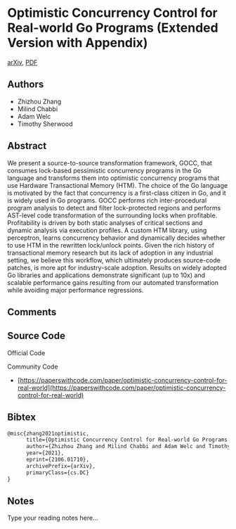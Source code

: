 
# Optimistic Concurrency Control for Real-world Go Programs (Extended Version with Appendix)

[arXiv](https://arxiv.org/abs/2106.01710), [PDF](https://arxiv.org/pdf/2106.01710.pdf)

## Authors

- Zhizhou Zhang
- Milind Chabbi
- Adam Welc
- Timothy Sherwood

## Abstract

We present a source-to-source transformation framework, GOCC, that consumes lock-based pessimistic concurrency programs in the Go language and transforms them into optimistic concurrency programs that use Hardware Transactional Memory (HTM). The choice of the Go language is motivated by the fact that concurrency is a first-class citizen in Go, and it is widely used in Go programs. GOCC performs rich inter-procedural program analysis to detect and filter lock-protected regions and performs AST-level code transformation of the surrounding locks when profitable. Profitability is driven by both static analyses of critical sections and dynamic analysis via execution profiles. A custom HTM library, using perceptron, learns concurrency behavior and dynamically decides whether to use HTM in the rewritten lock/unlock points. Given the rich history of transactional memory research but its lack of adoption in any industrial setting, we believe this workflow, which ultimately produces source-code patches, is more apt for industry-scale adoption. Results on widely adopted Go libraries and applications demonstrate significant (up to 10x) and scalable performance gains resulting from our automated transformation while avoiding major performance regressions.

## Comments



## Source Code

Official Code



Community Code

- [https://paperswithcode.com/paper/optimistic-concurrency-control-for-real-world](https://paperswithcode.com/paper/optimistic-concurrency-control-for-real-world)

## Bibtex

```tex
@misc{zhang2021optimistic,
      title={Optimistic Concurrency Control for Real-world Go Programs (Extended Version with Appendix)}, 
      author={Zhizhou Zhang and Milind Chabbi and Adam Welc and Timothy Sherwood},
      year={2021},
      eprint={2106.01710},
      archivePrefix={arXiv},
      primaryClass={cs.DC}
}
```

## Notes

Type your reading notes here...

